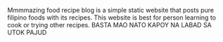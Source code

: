 Mmmmazing food recipe blog is a simple static website that posts pure filipino foods with its recipes. This website is best for person learning to cook or trying other recipes. BASTA MAO NATO KAPOY NA LABAD SA UTOK PAJUD

